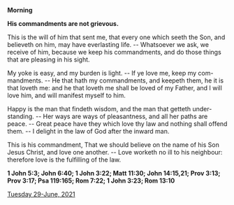 **Morning**

**His commandments are not grievous.**
 
This is the will of him that sent me, that every one which seeth the Son, and believeth on him, may have everlasting life. -- Whatsoever we ask, we receive of him, because we keep his commandments, and do those things that are pleasing in his sight.
 
My yoke is easy, and my burden is light. -- If ye love me, keep my com-mandments. -- He that hath my commandments, and keepeth them, he it is that loveth me: and he that loveth me shall be loved of my Father, and I will love him, and will manifest myself to him.
 
Happy is the man that findeth wisdom, and the man that getteth under-standing. -- Her ways are ways of pleasantness, and all her paths are peace. -- Great peace have they which love thy law and nothing shall offend them. -- I delight in the law of God after the inward man.
 
This is his commandment, That we should believe on the name of his Son Jesus Christ, and love one another. -- Love worketh no ill to his neighbour: therefore love is the fulfilling of the law.  

**1 John 5:3; John 6:40; 1 John 3:22; Matt 11:30; John 14:15,21; Prov 3:13; Prov 3:17; Psa 119:165; Rom 7:22; 1 John 3:23; Rom 13:10**

[Tuesday 29-June, 2021](https://t.me/daily_light)
